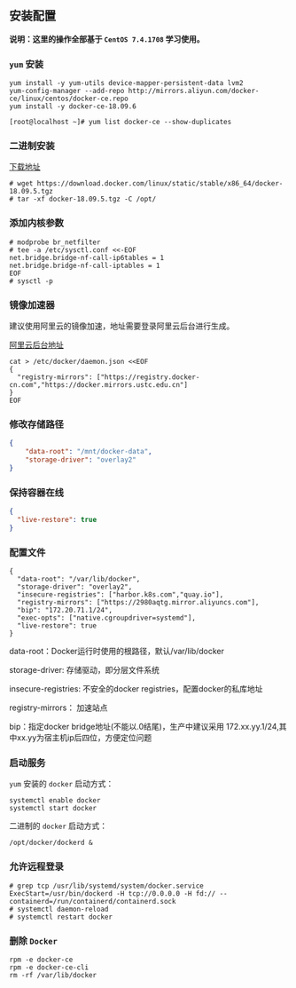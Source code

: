 ## 安装配置
**说明：这里的操作全部基于 `CentOS 7.4.1708` 学习使用。**
### `yum` 安装
```shell
yum install -y yum-utils device-mapper-persistent-data lvm2
yum-config-manager --add-repo http://mirrors.aliyun.com/docker-ce/linux/centos/docker-ce.repo
yum install -y docker-ce-18.09.6
```
```shell
[root@localhost ~]# yum list docker-ce --show-duplicates
```

### 二进制安装

[下载地址](https://download.docker.com/linux/static/stable/x86_64/)
```shell
# wget https://download.docker.com/linux/static/stable/x86_64/docker-18.09.5.tgz
# tar -xf docker-18.09.5.tgz -C /opt/
```
### 添加内核参数
```shell
# modprobe br_netfilter
# tee -a /etc/sysctl.conf <<-EOF
net.bridge.bridge-nf-call-ip6tables = 1
net.bridge.bridge-nf-call-iptables = 1
EOF
# sysctl -p
```
### 镜像加速器
建议使用阿里云的镜像加速，地址需要登录阿里云后台进行生成。

[阿里云后台地址](https://cr.console.aliyun.com/cn-hangzhou/instances/mirrors)

```shell
cat > /etc/docker/daemon.json <<EOF
{
  "registry-mirrors": ["https://registry.docker-cn.com","https://docker.mirrors.ustc.edu.cn"]
}
EOF
```
### 修改存储路径
```json
{
    "data-root": "/mnt/docker-data",
    "storage-driver": "overlay2"
}
```
### 保持容器在线
```json
{
  "live-restore": true
}
```
### 配置文件

```
{
  "data-root": "/var/lib/docker",
  "storage-driver": "overlay2",
  "insecure-registries": ["harbor.k8s.com","quay.io"],
  "registry-mirrors": ["https://2980aqtg.mirror.aliyuncs.com"],
  "bip": "172.20.71.1/24",
  "exec-opts": ["native.cgroupdriver=systemd"],
  "live-restore": true
}
```

data-root：Docker运行时使用的根路径，默认/var/lib/docker

storage-driver: 存储驱动，即分层文件系统

insecure-registries: 不安全的docker registries，配置docker的私库地址

registry-mirrors： 加速站点

bip：指定docker bridge地址(不能以.0结尾)，生产中建议采用 172.xx.yy.1/24,其中xx.yy为宿主机ip后四位，方便定位问题

### 启动服务

`yum` 安装的 `docker` 启动方式：
```shell
systemctl enable docker
systemctl start docker
```
二进制的 `docker` 启动方式：
```shell
/opt/docker/dockerd &
```
### 允许远程登录
```shell
# grep tcp /usr/lib/systemd/system/docker.service
ExecStart=/usr/bin/dockerd -H tcp://0.0.0.0 -H fd:// --containerd=/run/containerd/containerd.sock
# systemctl daemon-reload
# systemctl restart docker
```
### 删除 `Docker`
```shell
rpm -e docker-ce
rpm -e docker-ce-cli
rm -rf /var/lib/docker
```